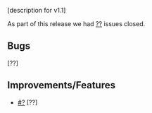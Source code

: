 [description for v1.1]

As part of this release we had [??](https://github.com/ofpinewood/http-exceptions/milestone/2?closed=1) issues closed.

## Bugs
[??]

## Improvements/Features
* [#?](about:blank) [??] 
